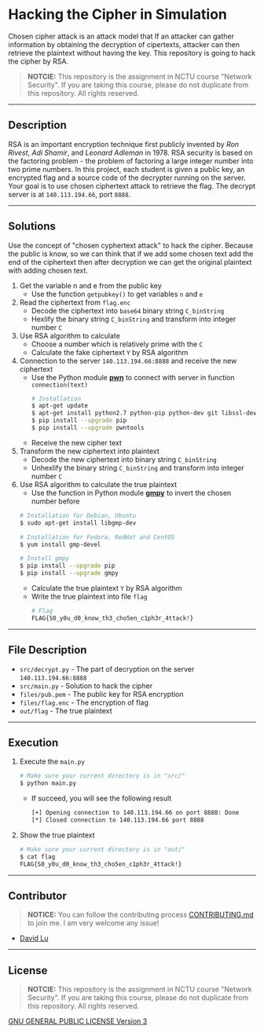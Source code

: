 # Hacking the Cipher in Simulation

Chosen cipher attack is an attack model that If an attacker can gather information by obtaining the decryption of cipertexts, attacker can then retrieve the plaintext without having the key. This repository is going to hack the cipher by RSA.

> **NOTCIE:** This repository is the assignment in NCTU course "Network Security". If you are taking this course, please do not duplicate from this repository. All rights reserved.

---
## Description

RSA is an important encryption technique first publicly invented by *Ron Rivest*, *Adi Shamir*, and *Leonard Adleman* in 1978. RSA security is based on the factoring problem - the problem of factoring a large integer number into two prime numbers. In this project, each student is given a public key, an encrypted flag and a source code of the decrypter running on the server. Your goal is to use chosen ciphertext attack to retrieve the flag. The decrypt server is at `140.113.194.66`, port `8888`.

---
## Solutions

Use the concept of "chosen cyphertext attack" to hack the cipher. Because the public is know, so we can think that if we add some chosen text add the end of the ciphertext then after decryption we can get the original plaintext with adding chosen text.
1. Get the variable n and e from the public key
    * Use the function `getpubkey()` to get variables `n` and `e`
2. Read the ciphertext from `flag.enc`
    * Decode the ciphertext into `base64` binary string `C_binString`
    * Hexlify the binary string `C_binString` and transform into integer number `C`
3. Use RSA algorithm to calculate
    * Choose a number which is relatively prime with the `C`
    * Calculate the fake ciphertext `Y` by RSA algorithm
4. Connection to the server `140.113.194.66:8888` and receive the new ciphertext
    * Use the Python module [**pwn**](https://docs.pwntools.com/en/stable/about.html) to connect with server in function `connection(text)`
        ```bash
        # Installation
        $ apt-get update
        $ apt-get install python2.7 python-pip python-dev git libssl-dev libffi-dev build-essential
        $ pip install --upgrade pip
        $ pip install --upgrade pwntools
        ```
    * Receive the new cipher text
5. Transform the new ciphertext into plaintext
    * Decode the new ciphertext into binary string `C_binString`
    * Unhexlify the binary string `C_binString` and transform into integer number `C`
6. Use RSA algorithm to calculate the true plaintext
    * Use the function in Python module [**gmpy**](https://pypi.python.org/pypi/gmpy/1.15) to invert the chosen number before
    ```bash
    # Installation for Debian, Ubuntu
    $ sudo apt-get install libgmp-dev
    
    # Installation for Fedora, RedHat and CentOS
    $ yum install gmp-devel
    
    # Install gmpy
    $ pip install --upgrade pip
    $ pip install --upgrade gmpy
    ```
    * Calculate the true plaintext `Y` by RSA algorithm
    * Write the true plaintext into file `flag`
       ```bash
       # Flag
       FLAG{S0_y0u_d0_know_th3_cho5en_c1ph3r_4ttack!}
       ```

---
## File Description

* `src/decrypt.py` - The part of decryption on the server `140.113.194.66:8888`
* `src/main.py` - Solution to hack the cipher
* `files/pub.pem` - The public key for RSA encryption
* `files/flag.enc` - The encryption of flag
* `out/flag` - The true plaintext

---
## Execution

1. Execute the `main.py`
    ```bash
    # Make sure your current directory is in "src/"
    $ python main.py
    ```
    * If succeed, you will see the following result
        ```bash
        [+] Opening connection to 140.113.194.66 on port 8888: Done
        [*] Closed connection to 140.113.194.66 port 8888
        ```
2. Show the true plaintext
    ```bash
    # Make sure your current directory is in "out/"
    $ cat flag
    FLAG{S0_y0u_d0_know_th3_cho5en_c1ph3r_4ttack!}
    ```

---
## Contributor

> **NOTICE:** You can follow the contributing process [CONTRIBUTING.md](CONTRIBUTING.md) to join me. I am very welcome any issue!

* [David Lu](https://github.com/yungshenglu)

---
## License

> **NOTCIE:** This repository is the assignment in NCTU course "Network Security". If you are taking this course, please do not duplicate from this repository. All rights reserved.

[GNU GENERAL PUBLIC LICENSE Version 3](LICENSE)
